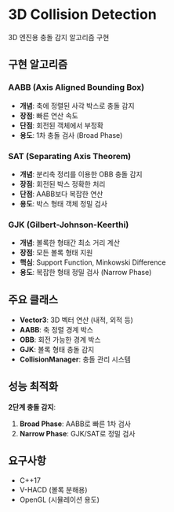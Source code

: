 # 3D Collision Detection

3D 엔진용 충돌 감지 알고리즘 구현

## 구현 알고리즘

### AABB (Axis Aligned Bounding Box)
- **개념**: 축에 정렬된 사각 박스로 충돌 감지
- **장점**: 빠른 연산 속도
- **단점**: 회전된 객체에서 부정확
- **용도**: 1차 충돌 검사 (Broad Phase)

### SAT (Separating Axis Theorem) 
- **개념**: 분리축 정리를 이용한 OBB 충돌 감지
- **장점**: 회전된 박스 정확한 처리
- **단점**: AABB보다 복잡한 연산
- **용도**: 박스 형태 객체 정밀 검사

### GJK (Gilbert-Johnson-Keerthi)
- **개념**: 볼록한 형태간 최소 거리 계산
- **장점**: 모든 볼록 형태 지원
- **핵심**: Support Function, Minkowski Difference
- **용도**: 복잡한 형태 정밀 검사 (Narrow Phase)

## 주요 클래스

- **Vector3**: 3D 벡터 연산 (내적, 외적 등)
- **AABB**: 축 정렬 경계 박스
- **OBB**: 회전 가능한 경계 박스  
- **GJK**: 볼록 형태 충돌 감지
- **CollisionManager**: 충돌 관리 시스템

## 성능 최적화

**2단계 충돌 감지**:
1. **Broad Phase**: AABB로 빠른 1차 검사
2. **Narrow Phase**: GJK/SAT로 정밀 검사

## 요구사항
- C++17
- V-HACD (볼록 분해용)
- OpenGL (시뮬레이션 용도)
